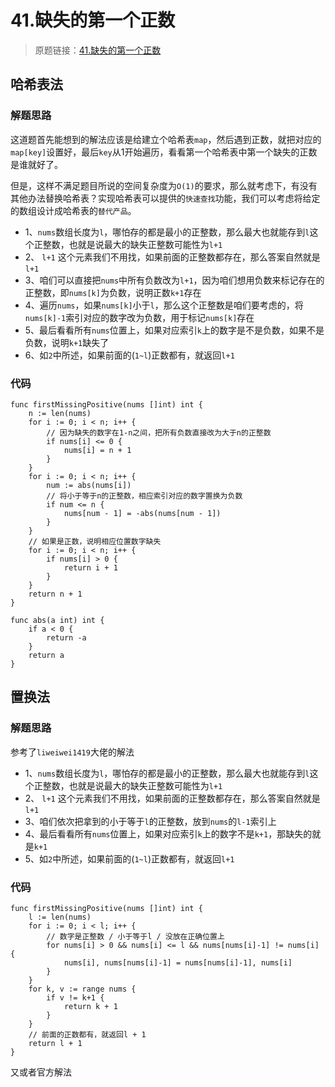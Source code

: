 # 41.缺失的第一个正数
> 原题链接：[41.缺失的第一个正数](https://leetcode-cn.com/problems/first-missing-positive/)

## 哈希表法
###  解题思路
这道题首先能想到的解法应该是给建立个哈希表``map``，然后遇到正数，就把对应的``map[key]``设置好，最后``key``从1开始遍历，看看第一个哈希表中第一个缺失的正数是谁就好了。

但是，这样不满足题目所说的空间复杂度为``O(1)``的要求，那么就考虑下，有没有其他办法替换哈希表？实现哈希表可以提供的``快速查找``功能，我们可以考虑将给定的数组设计成哈希表的``替代产品``。

* 1、``nums``数组长度为``l``，哪怕存的都是最小的正整数，那么最大也就能存到``l``这个正整数，也就是说最大的缺失正整数可能性为``l+1``
* 2、 ``l+1`` 这个元素我们不用找，如果前面的正整数都存在，那么答案自然就是``l+1``
* 3、咱们可以直接把``nums``中所有负数改为``l+1``，因为咱们想用负数来标记存在的正整数，即``nums[k]``为负数，说明正数``k+1``存在
* 4、遍历``nums``，如果``nums[k]``小于``l``，那么这个正整数是咱们要考虑的，将``nums[k]-1``索引对应的数字改为负数，用于标记``nums[k]``存在
* 5、最后看看所有``nums``位置上，如果对应索引``k``上的数字是不是负数，如果不是负数，说明``k+1``缺失了
* 6、如``2``中所述，如果前面的(``1~l``)正数都有，就返回``l+1``
### 代码
```golang
func firstMissingPositive(nums []int) int {
	n := len(nums)
	for i := 0; i < n; i++ {
		// 因为缺失的数字在1-n之间，把所有负数直接改为大于n的正整数
		if nums[i] <= 0 {
			nums[i] = n + 1
		}
	}
	for i := 0; i < n; i++ {
		num := abs(nums[i])
		// 将小于等于n的正整数，相应索引对应的数字置换为负数
		if num <= n {
			nums[num - 1] = -abs(nums[num - 1])
		}
	}
	// 如果是正数，说明相应位置数字缺失
	for i := 0; i < n; i++ {
		if nums[i] > 0 {
			return i + 1
		}
	}
	return n + 1
}

func abs(a int) int {
	if a < 0 {
		return -a
	}
	return a
}
```
## 置换法
### 解题思路
参考了``liweiwei1419``大佬的解法

* 1、``nums``数组长度为``l``，哪怕存的都是最小的正整数，那么最大也就能存到``l``这个正整数，也就是说最大的缺失正整数可能性为``l+1``
* 2、 ``l+1`` 这个元素我们不用找，如果前面的正整数都存在，那么答案自然就是``l+1``
* 3、咱们依次把拿到的小于等于``l``的正整数，放到``nums``的``l-1``索引上
* 4、最后看看所有``nums``位置上，如果对应索引``k``上的数字不是``k+1``，那缺失的就是``k+1``
* 5、如``2``中所述，如果前面的(``1~l``)正数都有，就返回``l+1``
### 代码
```golang
func firstMissingPositive(nums []int) int {
	l := len(nums)
	for i := 0; i < l; i++ {
		// 数字是正整数 / 小于等于l / 没放在正确位置上
		for nums[i] > 0 && nums[i] <= l && nums[nums[i]-1] != nums[i] {
			nums[i], nums[nums[i]-1] = nums[nums[i]-1], nums[i]
		}
	}
	for k, v := range nums {
		if v != k+1 {
			return k + 1
		}
	}
	// 前面的正数都有，就返回l + 1
	return l + 1
}
```
又或者官方解法
